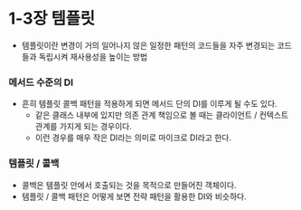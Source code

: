 # 1-3장 템플릿
- 템플릿이란 변경이 거의 일어나지 않은 일정한 패턴의 코드들을 자주 변경되는 코드들과 독립시켜 재사용성을 높이는 방법

### 메서드 수준의 DI
- 흔히 템플릿 콜백 패턴을 적용하게 되면 메서드 단의 DI를 이루게 될 수도 있다.
    - 같은 클래스 내부에 있지만 의존 관계 책임으로 볼 때는 클라이언트 / 컨텍스트 관계를 가지게 되는 경우이다.
    - 이런 경우를 매우 작은 DI라는 의미로 마이크로 DI라고 한다.

### 템플릿 / 콜백
- 콜백은 템플릿 안에서 호출되는 것을 목적으로 만들어진 객체이다.
- 템플릿 / 콜백 패턴은 어떻게 보면 전략 패턴을 활용한 DI와 비슷하다.
